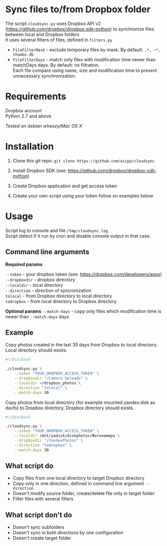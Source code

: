 Sync files to/from Dropbox folder
=================================

The script `cloudsync.py` uses Dropbox API v2 (https://github.com/dropbox/dropbox-sdk-python) to synchronize files between local and Dropbox folders  
It uses several filters of files, defined in `filters.py`  
* `FileFilterMask` - exclude temporary files by mask. By default: `.*, ~*, thumbs.db`
* `FileFilterDays` - match only files with modification time newer than matchDays days. By default: no filtration.  
Each file compare using name, size and modification time to prevent unnecessary synchronization.  

Requirements
============
Dropbox account  
Python 2.7 and above  

_Tested on debian wheezy/Mac OS X_  

Installation
============

1) Clone this git repo: `git clone https://github.com/aicpp/cloudsync` 

2) Install Dropbox SDK (see: https://github.com/dropbox/dropbox-sdk-python)

3) Create Dropbox application and get access token

4) Create your own script using your token follow on examples below

Usage
=====
Script log to console and file `/tmp/cloudsync.log`  
Script detect if it run by cron and disable console output in that case.    


Command line arguments
----------------------

**Required params**

`--token` - your dropbox token (see: https://dropbox.com/developers/apps)  
`--dropboxdir` - dropbox directory  
`--localdir` - local directory  
`--direction` - direction of syncronization  
`tolocal` - from Dropbox directory to local directory  
`todropbox` - from local directory to Dropbox directory  

**Optional params**
`--match-days` - copy only files which modification time is newer than `--match-days` days   

Example
-------

Copy photos created in the last 30 days from Dropbox to local directory. Local directory should exists.
```bash
#!/bin/bash

./cloudsync.py \
    --token "YOUR_DROPBOX_ACCESS_TOKEN" \
    --dropboxdir "/Camera Uploads" \
    --localdir ~/dropbox_photos \
    --direction "tolocal" \
    --match-days 30
```

Copy photos from local directory (for example mounted yandex.disk as davfs) to Dropbox directory. Dropbox directory should exists.
```bash
#!/bin/bash

./cloudsync.py \
    --token "YOUR_DROPBOX_ACCESS_TOKEN" \
    --localdir /mnt/yadisk/diskphotos/Фотокамера \
    --dropboxdir "/YandexPhotos" \
    --direction "todropbox" \
    --match-days 30
```


What script do
--------------
* Copy files from one local directory to target Dropbox directory
* Copy only in one direction, defined in command line argument `--direction`
* Doesn't modify source folder, create/delete file only in target folder
* Filter files with several filters

What script don't do
--------------------
* Doesn't sync subfolders
* Doesn't sync in both directions by one configuration
* Doesn't create target folder

